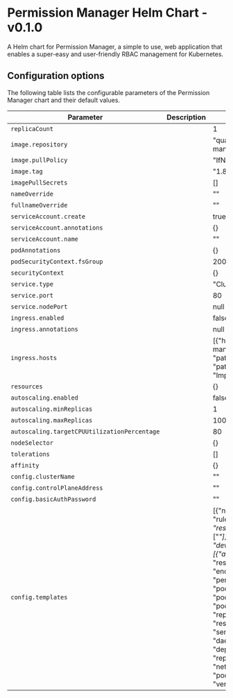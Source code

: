 # Permission Manager Helm Chart - v0.1.0
A Helm chart for Permission Manager, a simple to use, web application that enables a super-easy and user-friendly RBAC management for Kubernetes.

## Configuration options

The following table lists the configurable parameters of the Permission Manager chart and their default values.

| Parameter | Description | Default |
| --------- | ----------- | ------- |
| `replicaCount` |  | 1 |
| `image.repository` |  | "quay.io/sighup/permission-manager" |
| `image.pullPolicy` |  | "IfNotPresent" |
| `image.tag` |  | "1.8.0" |
| `imagePullSecrets` |  | [] |
| `nameOverride` |  | "" |
| `fullnameOverride` |  | "" |
| `serviceAccount.create` |  | true |
| `serviceAccount.annotations` |  | {} |
| `serviceAccount.name` |  | "" |
| `podAnnotations` |  | {} |
| `podSecurityContext.fsGroup` |  | 2000 |
| `securityContext` |  | {} |
| `service.type` |  | "ClusterIP" |
| `service.port` |  | 80 |
| `service.nodePort` |  | null |
| `ingress.enabled` |  | false |
| `ingress.annotations` |  | null |
| `ingress.hosts` |  | [{"host": "permission-manager.domain.com", "paths": [{"path": "/", "pathType": "ImplementationSpecific"}]}] |
| `resources` |  | {} |
| `autoscaling.enabled` |  | false |
| `autoscaling.minReplicas` |  | 1 |
| `autoscaling.maxReplicas` |  | 100 |
| `autoscaling.targetCPUUtilizationPercentage` |  | 80 |
| `nodeSelector` |  | {} |
| `tolerations` |  | [] |
| `affinity` |  | {} |
| `config.clusterName` |  | "" |
| `config.controlPlaneAddress` |  | "" |
| `config.basicAuthPassword` |  | "" |
| `config.templates` |  | [{"name": "operation", "rules": [{"apiGroups": ["*"], "resources": ["*"], "verbs": ["*"]}]}, {"name": "developer", "rules": [{"apiGroups": ["*"], "resources": ["configmaps", "endpoints", "persistentvolumeclaims", "pods", "pods/log", "pods/portforward", "podtemplates", "replicationcontrollers", "resourcequotas", "secrets", "services", "events", "daemonsets", "deployments", "replicasets", "ingresses", "networkpolicies", "poddisruptionbudgets"], "verbs": ["*"]}]}] |

